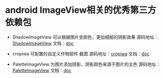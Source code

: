 # android ImageView相关的优秀第三方依赖包

*  ShadowImageView 可以根据图片变颜色，更加细腻的阴影效果
源码地址：[ShadowImageView](https://github.com/yingLanNull/ShadowImageView) 文档：[doc](https://github.com/yingLanNull/ShadowImageView/blob/master/READEME_CN.md)

*   cropiwa 可配置的自定义作物部件 截图
源码地址：[cropiwa](https://github.com/steelkiwi/cropiwa) 文档：[doc](https://github.com/steelkiwi/cropiwa/blob/master/READEME.md)

* PaletteImageView 为图片添加阴影，阴影颜色来源于图片的主色
源码地址：[PaletteImageView](https://github.com/DingMouRen/PaletteImageView) 文档：[doc](https://github.com/DingMouRen/PaletteImageView/blob/master/READEME_CN.md)



